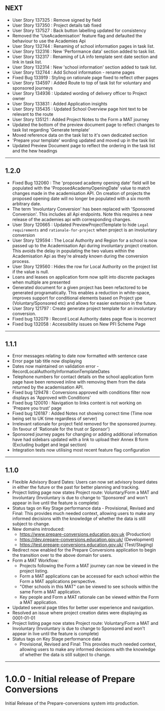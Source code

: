 ## NEXT
* User Story 137325 : Remove signed by field
* User Story 137350 : Project details tab fixed
* User Story 137527 : Back button labelling updated for consistency
* Removed the 'UseAcademisation' feature flag and defaulted the behaviour to use the Academies Api
* User Story 132744 : Renaming of school information pages in task list.
* User Story 132316 : New 'Performance data' section added to task list.
* User Story 132317 : Renaming of LA info template sent date section and link in task list.
* User Story 132314 : New 'school information' section added to task list.
* User Story 132744 : Add School information - rename pages
* Fixed Bug 133919 : Styling on rationale page fixed to reflect other pages
* User Story 134597 : Added Route to top of task list for voluntary and sponsored journeys
* User Story 134936 : Updated wording of delivery officer to Project owner
* User Story 133831 : Added Application insights 
* User Story 135435 : Updated School Overview page hint text to be relevant to the route 
* User Story 135121 : Added Project Notes to the Form a MAT journey
* Updated the bottom of the preview document page to reflect changes to task list regarding 'Generate template'
* Moved reference data on the task list to it's own dedicated section
* 'Prepare your template' wording updated and moved up in the task list
* Updated Preview Document page to reflect the ordering in the task list and the hew headings


---

## 1.2.0
* Fixed Bug 132060 : The 'proposed academy opening date' field will be populated with the 'ProposedAcademyOpeningDate' value to match changes made in the academisation API. On creation of projects the proposed opening date will no longer be populated with a six month arbitrary date.  
* The term 'Involuntary Conversion' has been replaced with 'Sponsored Conversion'. This includes all Api endpoints. Note this requires a new release of the academies api with corresponding changes.
* User Story 120665 : Updated PreviewProjectTemplate to hide `Legal requirements` and `rationale-for-project` when project is an involuntary conversion
* User Story 129594 : The Local Authority and Region for a school is now passed up to the Academisation Api during involuntary project creation. This avoids the delay in populating the two values within the Academisation Api as they're already known during the conversion process.
* User Story 129560 : Hides the row for Local Authority on the project list if the value is null.
* Loans and leases on application form now split into discrete packages when multiple are presented
* Generated document for a given project has been refactored to be generated programatically. This enables a reduction in white-space, improves support for conditional elements based on Project ype (Voluntary/Sponsored etc) and allows for easier extension in the future.
* User Story 121797 : Create generate project template for an involuntary conversion.
* Fixed bug 132079 : Record Local Authority dates page flow is incorrect
* Fixed bug 132058 : Accessibility issues on New PFI Scheme Page


---
## 1.1.1
* Error messages relating to date now formatted with sentence case
* Error page tab title now displaying
* Dates now maintained on validation error - RecordLocalAuthorityInformationTemplateDates
* Telephone numbers for contact details on the school application form page have been removed inline with removing them from the data returned by the academisation API.
* Fixed bug 129478 : Conversions approved with conditions filter now displays as 'Approved with Conditions'
* Fixed bug 120010 : Navigation to links content is not working on 'Prepare you trust' page
* Fixed bug 126187 : Added Notes not showing correct time (Time now being set to UK time regardless of server)
* Irrelevant rationale for project field removed for the sponsored journey. (In favour of 'Rationale for the trust or Sponsor')
* Sponsored journey pages for changing or adding additional information have had sidebars updated with a link to upload their Annex B form (Excluding budget and legal section)
* Integration tests now utilising most recent feature flag configuration

___
## 1.1.0 
* Flexible Advisory Board Dates: Users can now set advisory board dates in either the future or the past for better planning and tracking.
* Project listing page now states Project route: Voluntary/Form a MAT and Involuntary (Involuntary is due to change to 'Sponsored' and won't appear in live until the feature is complete)
* Status tags on Key Stage performance data - Provisional, Revised and Final: This provides much needed context, allowing users to make any informed decisions with the knowledge of whether the data is still subject to change.
* New domains introduced:
   * https://www.prepare-conversions.education.gov.uk (Production)
   * https://dev.prepare-conversions.education.gov.uk/ (Development)
   * https://test.prepare-conversions.education.gov.uk/ (Test/Staging)
* Redirect now enabled for the Prepare Conversions application to begin the transition over to the above domain for users.
* Form a MAT Workflow:
   * Projects following the Form a MAT journey can now be viewed in the project listing.
   * Form a MAT applications can be accessed for each school within the Form a MAT applications perspective.
   * "Other schools in this MAT" can be viewed to see schools within the same Form a MAT application.
   * Key people and Form a MAT rationale can be viewed within the Form a MAT application.
* Updated several page titles for better user experience and navigation.
* Resolved an issue where project creation dates were displaying as 0001-01-01
* Project listing page now states Project route: Voluntary/Form a MAT and Involuntary (Involuntary is due to change to Sponsored and won't appear in live until the feature is complete)
* Status tags on Key Stage performance data
   * Provisional, Revised and Final: This provides much needed context, allowing users to make any informed decisions with the knowledge of whether the data is still subject to change.


---

# 1.0.0 - Initial release of Prepare Conversions
Initial Release of the Prepare-conversions system into production.